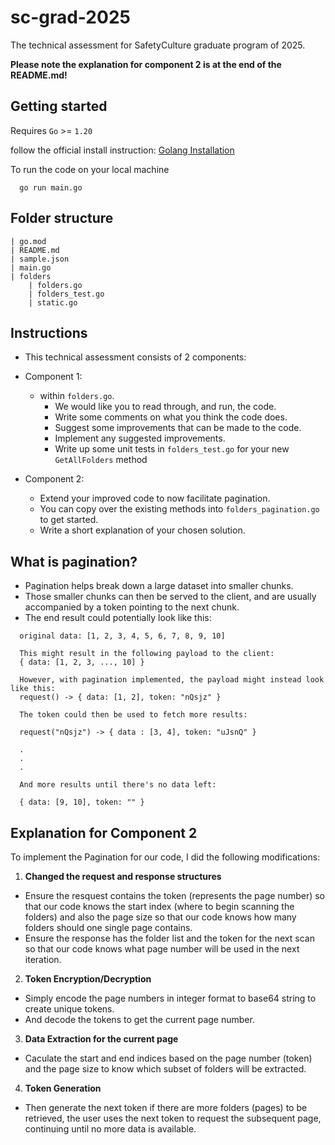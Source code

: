 # sc-grad-2025

The technical assessment for SafetyCulture graduate program of 2025.

**Please note the explanation for component 2 is at the end of the README.md!**

## Getting started

Requires `Go` >= `1.20`

follow the official install instruction: [Golang Installation](https://go.dev/doc/install)

To run the code on your local machine
```
  go run main.go
```

## Folder structure

```
| go.mod
| README.md
| sample.json
| main.go
| folders
    | folders.go
    | folders_test.go
    | static.go
```

## Instructions

- This technical assessment consists of 2 components:
- Component 1:
  - within `folders.go`.
    - We would like you to read through, and run, the code.
    - Write some comments on what you think the code does.
    - Suggest some improvements that can be made to the code.
    - Implement any suggested improvements.
    - Write up some unit tests in `folders_test.go` for your new `GetAllFolders` method

- Component 2:
  - Extend your improved code to now facilitate pagination.
  - You can copy over the existing methods into `folders_pagination.go` to get started.
  - Write a short explanation of your chosen solution.

## What is pagination?
  - Pagination helps break down a large dataset into smaller chunks.
  - Those smaller chunks can then be served to the client, and are usually accompanied by a token pointing to the next chunk.
  - The end result could potentially look like this:
```
  original data: [1, 2, 3, 4, 5, 6, 7, 8, 9, 10]

  This might result in the following payload to the client:
  { data: [1, 2, 3, ..., 10] }

  However, with pagination implemented, the payload might instead look like this:
  request() -> { data: [1, 2], token: "nQsjz" }

  The token could then be used to fetch more results:

  request("nQsjz") -> { data : [3, 4], token: "uJsnQ" }

  .
  .
  .

  And more results until there's no data left:

  { data: [9, 10], token: "" }
```

## Explanation for Component 2

To implement the Pagination for our code, I did the following modifications:

1. **Changed the request and response structures**
  * Ensure the resquest contains the token (represents the page number) so that our code knows the start index (where to begin scanning the folders) and also the page size so that our code knows how many folders should one single page contains.
  * Ensure the response has the folder list and the token for the next scan so that our code knows what page number will be used in the next iteration.
2. **Token Encryption/Decryption**
  * Simply encode the page numbers in integer format to base64 string to create unique tokens.
  * And decode the tokens to get the current page number.
3. **Data Extraction for the current page**
  * Caculate the start and end indices based on the page number (token) and the page size to know which subset of folders will be extracted.
4. **Token Generation**
  * Then generate the next token if there are more folders (pages) to be retrieved, the user uses the next token to request the subsequent page, continuing until no more data is available.